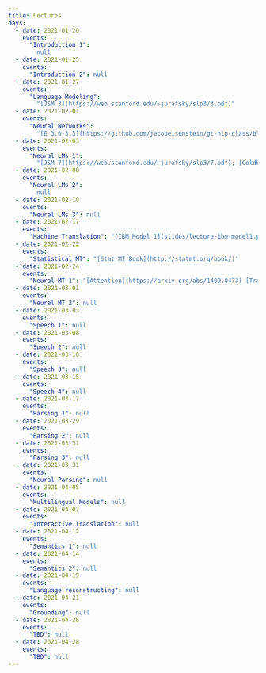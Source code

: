 ```yaml
---
title: Lectures
days:
  - date: 2021-01-20
    events:
      "Introduction 1":
        null
  - date: 2021-01-25
    events:
      "Introduction 2": null
  - date: 2021-01-27
    events:
      "Language Modeling":
        "[J&M 3](https://web.stanford.edu/~jurafsky/slp3/3.pdf)"
  - date: 2021-02-01
    events:
      "Neural Networks":
        "[E 3.0-3.3](https://github.com/jacobeisenstein/gt-nlp-class/blob/master/notes/eisenstein-nlp-notes.pdf); [J&M 6](https://web.stanford.edu/~jurafsky/slp3/6.pdf); [G 1-5](http://u.cs.biu.ac.il/~yogo/nnlp.pdf)"
  - date: 2021-02-03
    events:
      "Neural LMs 1":
        "[J&M 7](https://web.stanford.edu/~jurafsky/slp3/7.pdf); [Goldberg 10-11](http://u.cs.biu.ac.il/~yogo/nnlp.pdf)"
  - date: 2021-02-08
    events:
      "Neural LMs 2":
        null
  - date: 2021-02-10
    events:
      "Neural LMs 3": null
  - date: 2021-02-17
    events:
      "Machine Translation": "[IBM Model 1](slides/lecture-ibm-model1.pdf)"
  - date: 2021-02-22
    events:
      "Statistical MT": "[Stat MT Book](http://statmt.org/book/)"
  - date: 2021-02-24
    events:
      "Neural MT 1": "[Attention](https://arxiv.org/abs/1409.0473) [Transformer](https://arxiv.org/abs/1706.03762)"
  - date: 2021-03-01
    events:
      "Neural MT 2": null
  - date: 2021-03-03
    events:
      "Speech 1": null
  - date: 2021-03-08
    events:
      "Speech 2": null
  - date: 2021-03-10
    events:
      "Speech 3": null
  - date: 2021-03-15
    events:
      "Speech 4": null
  - date: 2021-03-17
    events:
      "Parsing 1": null
  - date: 2021-03-29
    events:
      "Parsing 2": null
  - date: 2021-03-31
    events:
      "Parsing 3": null
  - date: 2021-03-31
    events:
      "Neural Parsing": null
  - date: 2021-04-05
    events:
      "Multilingual Models": null
  - date: 2021-04-07
    events:
      "Interactive Translation": null
  - date: 2021-04-12
    events:
      "Semantics 1": null
  - date: 2021-04-14
    events:
      "Semantics 2": null
  - date: 2021-04-19
    events:
      "Language reconstructing": null
  - date: 2021-04-21
    events:
      "Grounding": null
  - date: 2021-04-26
    events:
      "TBD": null
  - date: 2021-04-28
    events:
      "TBD": null
---
```

